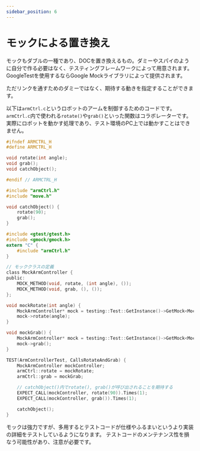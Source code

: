 ```yaml
---
sidebar_position: 6
---
```


# モックによる置き換え

モックもダブルの一種であり、DOCを置き換えるもの。ダミーやスパイのように自分で作る必要はなく、テスティングフレームワークによって用意されます。GoogleTestを使用するならGoogle Mockライブラリによって提供されます。

ただリンクを通すためのダミーではなく、期待する動きを指定することができます。

以下は`armCtrl.c`というロボットのアームを制御するためのコードです。`armCtrl.c`内で使われる`rotate()`や`grab()`といった関数はコラボレーターです。実際にロボットを動かす処理であり、テスト環境のPC上では動かすことはできません。

```c title="プロダクトコード armCtrl.h"
#ifndef ARMCTRL_H
#define ARMCTRL_H

void rotate(int angle);
void grab();
void catchObject();

#endif // ARMCTRL_H
```

```c title="プロダクトコード armCtrl.c"
#include "armCtrl.h"
#include "move.h"

void catchObject() {
    rotate(90);
    grab();
}
```

```c title="testArmCtrl.c"
#include <gtest/gtest.h>
#include <gmock/gmock.h>
extern "C" {
    #include "armCtrl.h"
}

// モッククラスの定義
class MockArmController {
public:
    MOCK_METHOD(void, rotate, (int angle), ());
    MOCK_METHOD(void, grab, (), ());
};

void mockRotate(int angle) {
    MockArmController* mock = testing::Test::GetInstance()->GetMock<MockArmController>();
    mock->rotate(angle);
}

void mockGrab() {
    MockArmController* mock = testing::Test::GetInstance()->GetMock<MockArmController>();
    mock->grab();
}

TEST(ArmControllerTest, CallsRotateAndGrab) {
    MockArmController mockController;
    armCtrl::rotate = mockRotate;
    armCtrl::grab = mockGrab;

    // catchObject()内でrotate(), grab()が呼び出されることを期待する
    EXPECT_CALL(mockController, rotate(90)).Times(1);
    EXPECT_CALL(mockController, grab()).Times(1);

    catchObject();
}
```

モックは強力ですが、多用するとテストコードが仕様やふるまいというより実装の詳細をテストしているようになります。
テストコードのメンテナンス性を損なう可能性があり、注意が必要です。
